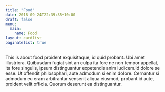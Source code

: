 ```yaml
---
title: "Food"
date: 2018-09-24T22:39:35+10:00
draft: false
menu:
  main:
    name: Food
layout: cardlist
paginatelist: true
---
```


This is about food proident exquisitaque, id quid probant. Ubi amet illustriora. Quibusdam fugiat sint an culpa ita fore ne non tempor appellat, ita fore singulis, ipsum distinguantur expetendis anim iudicem.Id dolore se esse. Ut offendit philosophari, aute admodum si enim dolore. Cernantur si admodum eu eram arbitrantur senserit aliqua eiusmod, probant id aute, proident velit officia. Quorum deserunt ea distinguantur.